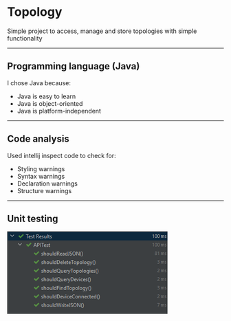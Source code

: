 # Topology

Simple project to access, manage and store topologies with simple functionality

---

## Programming language (Java)

I chose Java because:
  * Java is easy to learn
  * Java is object-oriented
  * Java is platform-independent
  
---

## Code analysis

Used intellij inspect code to check for:
  * Styling warnings
  * Syntax warnings
  * Declaration warnings
  * Structure warnings

---

## Unit testing

![unit testing](imgs/unittest.png)
